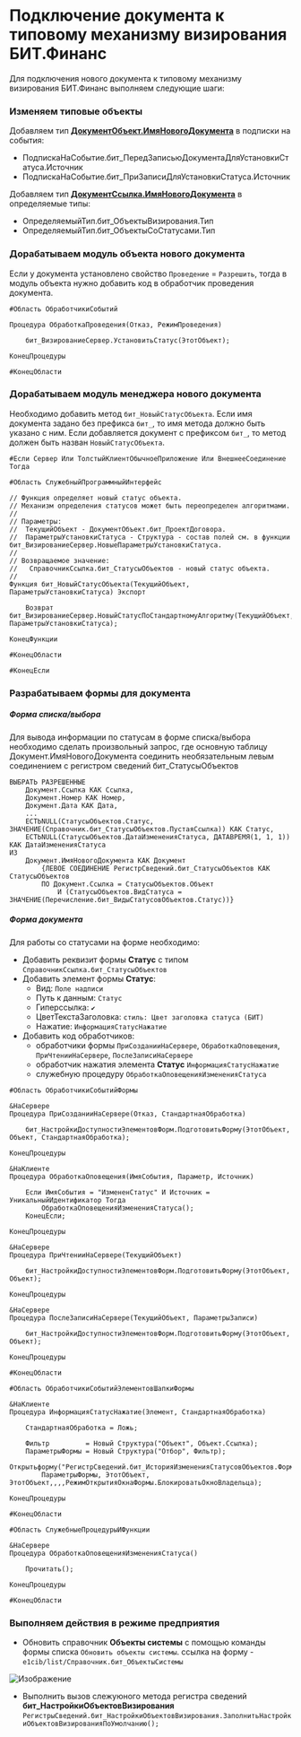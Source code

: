 # Подключение документа к типовому механизму визирования БИТ.Финанс

Для подключения нового документа к типовому механизму визирования БИТ.Финанс выполняем следующие шаги:

### Изменяем типовые объекты

Добавляем тип **<u>ДокументОбъект.ИмяНовогоДокумента</u>** в подписки на события:
+ ПодпискаНаСобытие.бит_ПередЗаписьюДокументаДляУстановкиСтатуса.Источник
+ ПодпискаНаСобытие.бит_ПриЗаписиДляУстановкиСтатуса.Источник

Добавляем тип **<u>ДокументСсылка.ИмяНовогоДокумента</u>** в определяемые типы:
+ ОпределяемыйТип.бит_ОбъектыВизирования.Тип
+ ОпределяемыйТип.бит_ОбъектыСоСтатусами.Тип

### Дорабатываем модуль объекта нового документа
Если у документа установлено свойство `Проведение` = `Разрешить`, тогда в модуль объекта нужно добавить код в обработчик проведения документа.
```1C Enterprise
#Область ОбработчикиСобытий

Процедура ОбработкаПроведения(Отказ, РежимПроведения)
	
    бит_ВизированиеСервер.УстановитьСтатус(ЭтотОбъект);
    
КонецПроцедуры

#КонецОбласти
```

### Дорабатываем модуль менеджера нового документа
Необходимо добавить метод `бит_НовыйСтатусОбъекта`. Если имя документа задано без префикса `бит_`, то имя метода должно быть указано с ним. Если добавляется документ с префиксом `бит_`, то метод должен быть назван `НовыйСтатусОбъекта`.
```1C Enterprise
#Если Сервер Или ТолстыйКлиентОбычноеПриложение Или ВнешнееСоединение Тогда

#Область СлужебныйПрограммныйИнтерфейс

// Функция определяет новый статус объекта.
// Механизм определения статусов может быть переопределен алгоритмами.
//
// Параметры:
//  ТекущийОбъект - ДокументОбъект.бит_ПроектДоговора.
//  ПараметрыУстановкиСтатуса - Структура - состав полей см. в функции бит_ВизированиеСервер.НовыеПараметрыУстановкиСтатуса.
//
// Возвращаемое значение:
//   СправочникСсылка.бит_СтатусыОбъектов - новый статус объекта.
//
Функция бит_НовыйСтатусОбъекта(ТекущийОбъект, ПараметрыУстановкиСтатуса) Экспорт
	
	Возврат бит_ВизированиеСервер.НовыйСтатусПоСтандартномуАлгоритму(ТекущийОбъект, ПараметрыУстановкиСтатуса);
	
КонецФункции

#КонецОбласти

#КонецЕсли
```

### Разрабатываем формы для документа
##### Форма списка/выбора
Для вывода информации по статусам в форме списка/выбора необходимо сделать произвольный запрос, где основную таблицу Документ.ИмяНовогоДокумента соединить необязательным левым соединением с регистром сведений бит_СтатусыОбъектов
```1C Enterprise
ВЫБРАТЬ РАЗРЕШЕННЫЕ
	Документ.Ссылка КАК Ссылка,
	Документ.Номер КАК Номер,
	Документ.Дата КАК Дата,
	...
	ЕСТЬNULL(СтатусыОбъектов.Статус, ЗНАЧЕНИЕ(Справочник.бит_СтатусыОбъектов.ПустаяСсылка)) КАК Статус,
	ЕСТЬNULL(СтатусыОбъектов.ДатаИзмененияСтатуса, ДАТАВРЕМЯ(1, 1, 1)) КАК ДатаИзмененияСтатуса
ИЗ
	Документ.ИмяНовогоДокумента КАК Документ
		{ЛЕВОЕ СОЕДИНЕНИЕ РегистрСведений.бит_СтатусыОбъектов КАК СтатусыОбъектов
		ПО Документ.Ссылка = СтатусыОбъектов.Объект
			И (СтатусыОбъектов.ВидСтатуса = ЗНАЧЕНИЕ(Перечисление.бит_ВидыСтатусовОбъектов.Статус))}
```
##### Форма документа
Для работы со статусами на форме необходимо:
+ Добавить реквизит формы **Статус** с типом `СправочникСсылка.бит_СтатусыОбъектов`
+ Добавить элемент формы **Статус**:
	+ Вид: `Поле надписи`
	+ Путь к данным: `Статус`
	+ Гиперссылка: `✔`
	+ ЦветТекстаЗаголовка: `стиль: Цвет заголовка статуса (БИТ)`
	+ Нажатие: `ИнформацияСтатусНажатие`
+ Добавить код обработчиков:
	+ обработчики формы `ПриСозданииНаСервере`, `ОбработкаОповещения`, `ПриЧтенииНаСервере`, `ПослеЗаписиНаСервере`
	+ обработчик нажатия элемента **Статус** `ИнформацияСтатусНажатие`
	+ служебную процедуру `ОбработкаОповещенияИзмененияСтатуса`
```1C Enterprise
#Область ОбработчикиСобытийФормы

&НаСервере
Процедура ПриСозданииНаСервере(Отказ, СтандартнаяОбработка)
	
	бит_НастройкиДоступностиЭлементовФорм.ПодготовитьФорму(ЭтотОбъект, Объект, СтандартнаяОбработка);
	
КонецПроцедуры

&НаКлиенте
Процедура ОбработкаОповещения(ИмяСобытия, Параметр, Источник)
	
	Если ИмяСобытия = "ИзмененСтатус" И Источник = УникальныйИдентификатор Тогда
		ОбработкаОповещенияИзмененияСтатуса();
	КонецЕсли;

КонецПроцедуры

&НаСервере
Процедура ПриЧтенииНаСервере(ТекущийОбъект)
	
	бит_НастройкиДоступностиЭлементовФорм.ПодготовитьФорму(ЭтотОбъект, Объект);
	
КонецПроцедуры

&НаСервере
Процедура ПослеЗаписиНаСервере(ТекущийОбъект, ПараметрыЗаписи)
	
	бит_НастройкиДоступностиЭлементовФорм.ПодготовитьФорму(ЭтотОбъект, Объект);
	
КонецПроцедуры

#КонецОбласти

#Область ОбработчикиСобытийЭлементовШапкиФормы

&НаКлиенте
Процедура ИнформацияСтатусНажатие(Элемент, СтандартнаяОбработка)
	
	СтандартнаяОбработка = Ложь;
	
	Фильтр 		   = Новый Структура("Объект", Объект.Ссылка);
	ПараметрыФормы = Новый Структура("Отбор", Фильтр);
	Открытьформу("РегистрСведений.бит_ИсторияИзмененияСтатусовОбъектов.ФормаСписка", 
		ПараметрыФормы, ЭтотОбъект, ЭтотОбъект,,,,РежимОткрытияОкнаФормы.БлокироватьОкноВладельца);
	
КонецПроцедуры

#КонецОбласти

#Область СлужебныеПроцедурыИФункции

&НаСервере
Процедура ОбработкаОповещенияИзмененияСтатуса()
	
	Прочитать();
	
КонецПроцедуры

#КонецОбласти
```

### Выполняем действия в режиме предприятия
+ Обновить справочник **Объекты системы** с помощью команды формы списка `Обновить объекты системы`. ссылка на форму - `e1cib/list/Справочник.бит_ОбъектыСистемы`

![Изображение](https://gitflic.ru/project/programm1ct/1c.wiki/blob?file=БИТ.Финанс%2FМеханизмы%20алгоритмов,%20визирования%20и%20статусов%2FПодключение%20документа%20к%20типовому%20механизму%20визирования%20БИТ.Финанс.png&branch=main)

+ Выполнить вызов слежуюного метода регистра сведений **бит_НастройкиОбъектовВизирования**
 `РегистрыСведений.бит_НастройкиОбъектовВизирования.ЗаполнитьНастройкиОбъектовВизированияПоУмолчанию();`
